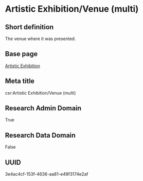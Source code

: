 # Artistic Exhibition/Venue (multi)
## Short definition
The venue where it was presented.
## Base page
[Artistic Exhibition](../../Objects/Artistic%20Exhibition.md)
## Meta title
csr:Artistic Exhibition/Venue (multi)
## Research Admin Domain
True
## Research Data Domain
False
## UUID
3e4ac4cf-153f-4636-aa81-e49f3174e2af
